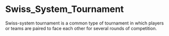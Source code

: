 # Swiss_System_Tournament
Swiss-system tournament is a common type of tournament in which players or teams are paired to face each other for several rounds of competition.

